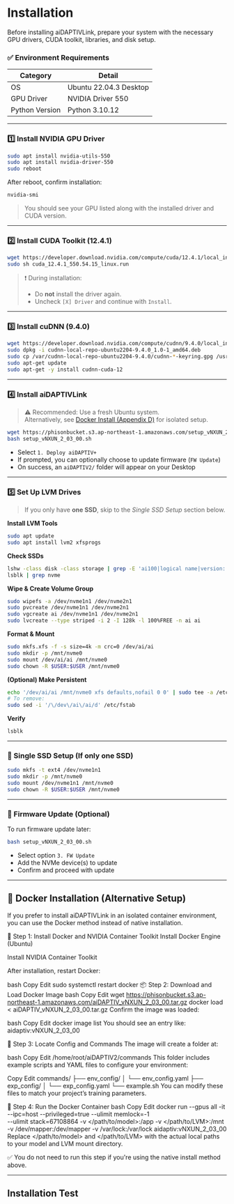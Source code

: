 # Installation

Before installing aiDAPTIVLink, prepare your system with the necessary GPU drivers, CUDA toolkit, libraries, and disk setup.

### ✅ Environment Requirements

| Category       | Detail                           |
|----------------|----------------------------------|
| OS             | Ubuntu 22.04.3 Desktop           |
| GPU Driver     | NVIDIA Driver 550                |
| Python Version | Python 3.10.12                   |

---

### 1️⃣ Install NVIDIA GPU Driver

```bash
sudo apt install nvidia-utils-550
sudo apt install nvidia-driver-550
sudo reboot
```

After reboot, confirm installation:

```bash
nvidia-smi
```

> You should see your GPU listed along with the installed driver and CUDA version.

---

### 2️⃣ Install CUDA Toolkit (12.4.1)

```bash
wget https://developer.download.nvidia.com/compute/cuda/12.4.1/local_installers/cuda_12.4.1_550.54.15_linux.run
sudo sh cuda_12.4.1_550.54.15_linux.run
```

> ❗ During installation:
> - Do **not** install the driver again.
> - Uncheck `[X] Driver` and continue with `Install`.

---

### 3️⃣ Install cuDNN (9.4.0)

```bash
wget https://developer.download.nvidia.com/compute/cudnn/9.4.0/local_installers/cudnn-local-repo-ubuntu2204-9.4.0_1.0-1_amd64.deb
sudo dpkg -i cudnn-local-repo-ubuntu2204-9.4.0_1.0-1_amd64.deb
sudo cp /var/cudnn-local-repo-ubuntu2204-9.4.0/cudnn-*-keyring.gpg /usr/share/keyrings/
sudo apt-get update
sudo apt-get -y install cudnn-cuda-12
```

---

### 4️⃣ Install aiDAPTIVLink

> ⚠️ Recommended: Use a fresh Ubuntu system.  
> Alternatively, see [Docker Install (Appendix D)](#) for isolated setup.

```bash
wget https://phisonbucket.s3.ap-northeast-1.amazonaws.com/setup_vNXUN_2_03_00.sh
bash setup_vNXUN_2_03_00.sh
```

- Select `1. Deploy aiDAPTIV+`
- If prompted, you can optionally choose to update firmware (`FW Update`)
- On success, an `aiDAPTIV2/` folder will appear on your Desktop

---

### 5️⃣ Set Up LVM Drives

> If you only have **one SSD**, skip to the _Single SSD Setup_ section below.

**Install LVM Tools**

```bash
sudo apt update
sudo apt install lvm2 xfsprogs
```

**Check SSDs**

```bash
lshw -class disk -class storage | grep -E 'ai100|logical name|version: EIFZ'
lsblk | grep nvme
```

**Wipe & Create Volume Group**

```bash
sudo wipefs -a /dev/nvme1n1 /dev/nvme2n1
sudo pvcreate /dev/nvme1n1 /dev/nvme2n1
sudo vgcreate ai /dev/nvme1n1 /dev/nvme2n1
sudo lvcreate --type striped -i 2 -I 128k -l 100%FREE -n ai ai
```

**Format & Mount**

```bash
sudo mkfs.xfs -f -s size=4k -m crc=0 /dev/ai/ai
sudo mkdir -p /mnt/nvme0
sudo mount /dev/ai/ai /mnt/nvme0
sudo chown -R $USER:$USER /mnt/nvme0
```

**(Optional) Make Persistent**

```bash
echo '/dev/ai/ai /mnt/nvme0 xfs defaults,nofail 0 0' | sudo tee -a /etc/fstab
# To remove:
sudo sed -i '/\/dev\/ai\/ai/d' /etc/fstab
```

**Verify**

```bash
lsblk
```

---

### 🔁 Single SSD Setup (If only one SSD)

```bash
sudo mkfs -t ext4 /dev/nvme1n1
sudo mkdir -p /mnt/nvme0
sudo mount /dev/nvme1n1 /mnt/nvme0
sudo chown -R $USER:$USER /mnt/nvme0
```

---

### 🔧 Firmware Update (Optional)

To run firmware update later:

```bash
bash setup_vNXUN_2_03_00.sh
```

- Select option `3. FW Update`
- Add the NVMe device(s) to update
- Confirm and proceed with update

---
## 🐳 Docker Installation (Alternative Setup)
If you prefer to install aiDAPTIVLink in an isolated container environment, you can use the Docker method instead of native installation.

🔧 Step 1: Install Docker and NVIDIA Container Toolkit
Install Docker Engine (Ubuntu)

Install NVIDIA Container Toolkit

After installation, restart Docker:

bash
Copy
Edit
sudo systemctl restart docker
📦 Step 2: Download and Load Docker Image
bash
Copy
Edit
wget https://phisonbucket.s3.ap-northeast-1.amazonaws.com/aiDAPTIV_vNXUN_2_03_00.tar.gz
docker load < aiDAPTIV_vNXUN_2_03_00.tar.gz
Confirm the image was loaded:

bash
Copy
Edit
docker image list
You should see an entry like:
aidaptiv:vNXUN_2_03_00

📁 Step 3: Locate Config and Commands
The image will create a folder at:

bash
Copy
Edit
/home/root/aiDAPTIV2/commands
This folder includes example scripts and YAML files to configure your environment:

Copy
Edit
commands/
├── env_config/
│   └── env_config.yaml
├── exp_config/
│   └── exp_config.yaml
└── example.sh
You can modify these files to match your project’s training parameters.

🚀 Step 4: Run the Docker Container
bash
Copy
Edit
docker run --gpus all -it --ipc=host --privileged=true --ulimit memlock=-1 \
--ulimit stack=67108864 -v </path/to/model>:/app -v </path/to/LVM>:/mnt \
-v /dev/mapper:/dev/mapper -v /var/lock:/var/lock aidaptiv:vNXUN_2_03_00
Replace </path/to/model> and </path/to/LVM> with the actual local paths to your model and LVM mount directory.

✅ You do not need to run this step if you're using the native install method above.

---

## Installation Test

